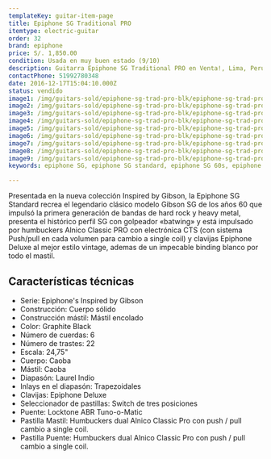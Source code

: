 ```yaml
---
templateKey: guitar-item-page
title: Epiphone SG Traditional PRO
itemtype: electric-guitar
order: 32
brand: epiphone
price: S/. 1,850.00
condition: Usada en muy buen estado (9/10)
description: Guitarra Epiphone SG Traditional PRO en Venta!, Lima, Peru
contactPhone: 51992780348
date: 2016-12-17T15:04:10.000Z
status: vendido
image1: /img/guitars-sold/epiphone-sg-trad-pro-blk/epiphone-sg-trad-pro-01-sold.jpg
image2: /img/guitars-sold/epiphone-sg-trad-pro-blk/epiphone-sg-trad-pro-02-sold.jpg
image3: /img/guitars-sold/epiphone-sg-trad-pro-blk/epiphone-sg-trad-pro-03-sold.jpg
image4: /img/guitars-sold/epiphone-sg-trad-pro-blk/epiphone-sg-trad-pro-04-sold.jpg
image5: /img/guitars-sold/epiphone-sg-trad-pro-blk/epiphone-sg-trad-pro-05-sold.jpg
image6: /img/guitars-sold/epiphone-sg-trad-pro-blk/epiphone-sg-trad-pro-06-sold.jpg
image7: /img/guitars-sold/epiphone-sg-trad-pro-blk/epiphone-sg-trad-pro-07-sold.jpg
image8: /img/guitars-sold/epiphone-sg-trad-pro-blk/epiphone-sg-trad-pro-08-sold.jpg
image9: /img/guitars-sold/epiphone-sg-trad-pro-blk/epiphone-sg-trad-pro-09-sold.jpg
keywords: epiphone SG, epiphone SG standard, epiphone SG 60s, epiphone sg traditional PRO, epiphone sg pro

---
```

Presentada en la nueva colección Inspired by Gibson, la Epiphone SG Standard recrea el legendario clásico modelo Gibson SG de los años 60 que impulsó la primera generación de bandas de hard rock y heavy metal, presenta el histórico perfil SG con golpeador «batwing» y está impulsado por humbuckers Alnico Classic PRO con electrónica CTS (con sistema Push/pull en cada volumen para cambio a single coil) y clavijas Epiphone Deluxe al mejor estilo vintage, ademas de un impecable binding blanco por todo el mastil.


## Características técnicas

* Serie: Epiphone's Inspired by Gibson
* Construcción: Cuerpo sólido
* Construcción mástil: Mástil encolado
* Color: Graphite Black
* Número de cuerdas: 6
* Número de trastes: 22
* Escala: 24,75"
* Cuerpo: Caoba
* Mástil: Caoba
* Diapasón: Laurel Indio
* Inlays en el diapasón: Trapezoidales
* Clavijas: Epiphone Deluxe
* Seleccionador de pastillas: Switch de tres posiciones
* Puente: Locktone ABR Tuno-o-Matic
* Pastilla Mastil: Humbuckers dual Alnico Classic Pro con push / pull cambio a single coil.
* Pastilla Puente: Humbuckers dual Alnico Classic Pro con push / pull cambio a single coil.
